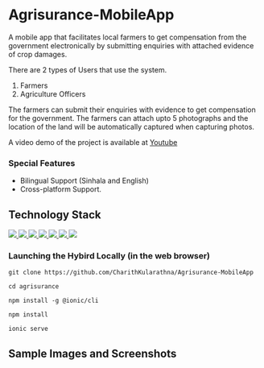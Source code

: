 # Agrisurance-MobileApp

A mobile app that facilitates local farmers to get compensation
from the government electronically by submitting enquiries with
attached evidence of crop damages.

There are 2 types of Users that use the system.
  01. Farmers
  02. Agriculture Officers

The farmers can submit their enquiries with evidence to get compensation for the government. The farmers can attach upto 5 photographs and the location of the land will be automatically captured when capturing photos.

A video demo of the project is available at [Youtube](https://www.youtube.com/watch?v=JraqSQ11R6o) 

### Special Features

 - Bilingual Support (Sinhala and English)
 - Cross-platform Support.

## Technology Stack

<p align="left"> 
    <a href="https://www.typescriptlang.org/" target="_blank"> <img src="https://img.icons8.com/color/48/000000/typescript.png"/> </a> 
    <a href="" target="_blank"> <img src="https://img.icons8.com/ultraviolet/48/000000/react--v2.png"/> </a>
    <a href="https://redux.js.org" target="_blank"> <img src="https://img.icons8.com/color/48/000000/redux.png"/> </a>
    <a href="https://ionicframework.com/" target="_blank"> <img src="https://img.icons8.com/ios-filled/50/000000/ionic.png"/> </a> 
    <a href="https://www.w3schools.com/css/" target="_blank"> <img src="https://img.icons8.com/color/48/000000/css3.png"/> </a>
    <a href="" target="_blank"> <img src="https://img.icons8.com/color/50/000000/spring-logo.png"/> </a>
    <a style="padding-right:8px;" href="https://www.mysql.com/" target="_blank"> <img src="https://img.icons8.com/fluent/50/000000/mysql-logo.png"/> </a>
</p>
        
### Launching the Hybird Locally (in the web browser)

```commandline
git clone https://github.com/CharithKularathna/Agrisurance-MobileApp

cd agrisurance

npm install -g @ionic/cli

npm install

ionic serve
```


## Sample Images and Screenshots 


